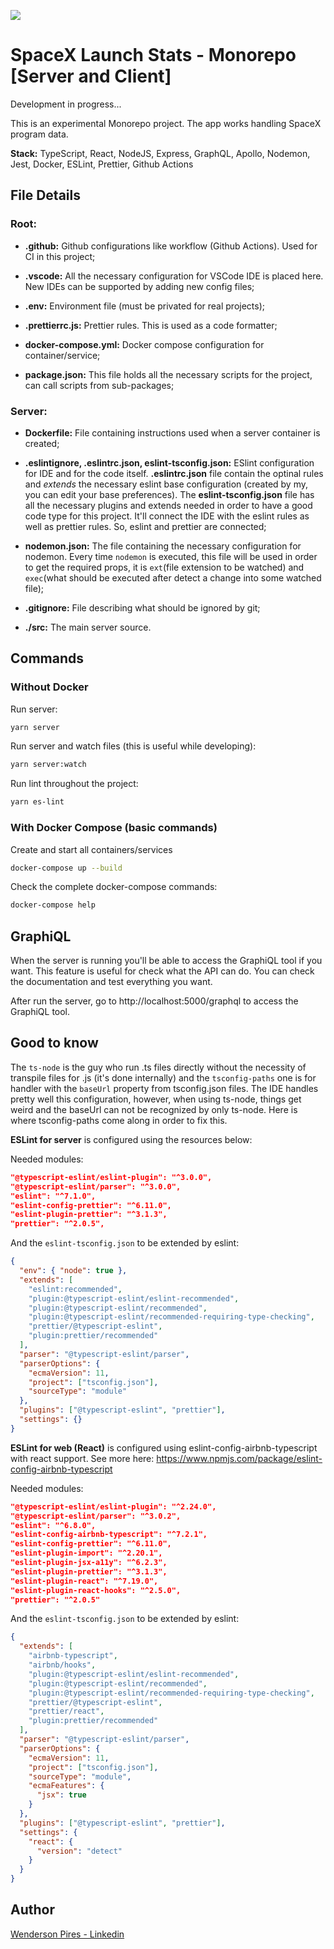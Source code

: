 ![](https://github.com/Wpdas/spacex-launch-stats-monorepo/workflows/ci/badge.svg)

# SpaceX Launch Stats - Monorepo [Server and Client]

Development in progress...

This is an experimental Monorepo project. The app works handling SpaceX program data.

**Stack:** TypeScript, React, NodeJS, Express, GraphQL, Apollo, Nodemon, Jest, Docker, ESLint, Prettier, Github Actions

## File Details

### Root:

- **.github:** Github configurations like workflow (Github Actions). Used for CI in this project;

- **.vscode:** All the necessary configuration for VSCode IDE is placed here. New IDEs can be supported by adding new config files;

- **.env:** Environment file (must be privated for real projects);

- **.prettierrc.js:** Prettier rules. This is used as a code formatter;

- **docker-compose.yml:** Docker compose configuration for container/service;

- **package.json:** This file holds all the necessary scripts for the project, can call scripts from sub-packages;

### Server:

- **Dockerfile:** File containing instructions used when a server container is created;

- **.eslintignore, .eslintrc.json, eslint-tsconfig.json:** ESlint configuration for IDE and for the code itself. **.eslintrc.json** file contain the optinal rules and _extends_ the necessary eslint base configuration (created by my, you can edit your base preferences). The **eslint-tsconfig.json** file has all the necessary plugins and extends needed in order to have a good code type for this project. It'll connect the IDE with the eslint rules as well as prettier rules. So, eslint and prettier are connected;

- **nodemon.json:** The file containing the necessary configuration for nodemon. Every time `nodemon` is executed, this file will be used in order to get the required props, it is `ext`(file extension to be watched) and `exec`(what should be executed after detect a change into some watched file);

- **.gitignore:** File describing what should be ignored by git;

- **./src:** The main server source.

## Commands

### Without Docker

Run server:

```sh
yarn server
```

Run server and watch files (this is useful while developing):

```sh
yarn server:watch
```

Run lint throughout the project:

```sh
yarn es-lint
```

### With Docker Compose (basic commands)

Create and start all containers/services

```sh
docker-compose up --build
```

Check the complete docker-compose commands:

```sh
docker-compose help
```

## GraphiQL

When the server is running you'll be able to access the GraphiQL tool if you want. This feature is useful for check what the API can do. You can check the documentation and test everything you want.

After run the server, go to http://localhost:5000/graphql to access the GraphiQL tool.

## Good to know

The `ts-node` is the guy who run .ts files directly without the necessity of transpile files for .js (it's done internally) and the `tsconfig-paths` one is for handler with the `baseUrl` property from tsconfig.json files. The IDE handles pretty well this configuration, however, when using ts-node, things get weird and the baseUrl can not be recognized by only ts-node. Here is where tsconfig-paths come along in order to fix this.

**ESLint for server** is configured using the resources below:

Needed modules:

```json
"@typescript-eslint/eslint-plugin": "^3.0.0",
"@typescript-eslint/parser": "^3.0.0",
"eslint": "^7.1.0",
"eslint-config-prettier": "^6.11.0",
"eslint-plugin-prettier": "^3.1.3",
"prettier": "^2.0.5",
```

And the `eslint-tsconfig.json` to be extended by eslint:

```json
{
  "env": { "node": true },
  "extends": [
    "eslint:recommended",
    "plugin:@typescript-eslint/eslint-recommended",
    "plugin:@typescript-eslint/recommended",
    "plugin:@typescript-eslint/recommended-requiring-type-checking",
    "prettier/@typescript-eslint",
    "plugin:prettier/recommended"
  ],
  "parser": "@typescript-eslint/parser",
  "parserOptions": {
    "ecmaVersion": 11,
    "project": ["tsconfig.json"],
    "sourceType": "module"
  },
  "plugins": ["@typescript-eslint", "prettier"],
  "settings": {}
}
```

**ESLint for web (React)** is configured using eslint-config-airbnb-typescript with react support. See more here: https://www.npmjs.com/package/eslint-config-airbnb-typescript

Needed modules:

```json
"@typescript-eslint/eslint-plugin": "^2.24.0",
"@typescript-eslint/parser": "^3.0.2",
"eslint": "^6.8.0",
"eslint-config-airbnb-typescript": "^7.2.1",
"eslint-config-prettier": "^6.11.0",
"eslint-plugin-import": "^2.20.1",
"eslint-plugin-jsx-a11y": "^6.2.3",
"eslint-plugin-prettier": "^3.1.3",
"eslint-plugin-react": "^7.19.0",
"eslint-plugin-react-hooks": "^2.5.0",
"prettier": "^2.0.5"
```

And the `eslint-tsconfig.json` to be extended by eslint:

```json
{
  "extends": [
    "airbnb-typescript",
    "airbnb/hooks",
    "plugin:@typescript-eslint/eslint-recommended",
    "plugin:@typescript-eslint/recommended",
    "plugin:@typescript-eslint/recommended-requiring-type-checking",
    "prettier/@typescript-eslint",
    "prettier/react",
    "plugin:prettier/recommended"
  ],
  "parser": "@typescript-eslint/parser",
  "parserOptions": {
    "ecmaVersion": 11,
    "project": ["tsconfig.json"],
    "sourceType": "module",
    "ecmaFeatures": {
      "jsx": true
    }
  },
  "plugins": ["@typescript-eslint", "prettier"],
  "settings": {
    "react": {
      "version": "detect"
    }
  }
}
```

## Author

[Wenderson Pires - Linkedin](https://www.linkedin.com/in/wenderson-pires-silva/)

